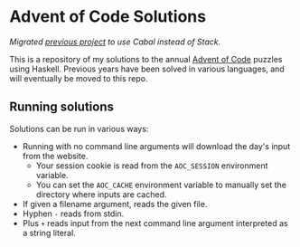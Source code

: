 # Advent of Code Solutions

*Migrated [previous project](https://github.com/tobeannouncd/aoc-hs) to use Cabal instead of Stack.*

This is a repository of my solutions to the annual [Advent of Code](https://adventofcode.com) puzzles using Haskell. Previous years have been solved in various languages, and will eventually be moved to this repo.

## Running solutions

Solutions can be run in various ways:

- Running with no command line arguments will download the day's input from the website.
    * Your session cookie is read from the `AOC_SESSION` environment variable.
    * You can set the `AOC_CACHE` environment variable to manually set the directory where inputs are cached.
- If given a filename argument, reads the given file.
- Hyphen `-` reads from stdin.
- Plus `+` reads input from the next command line argument interpreted as a string literal.